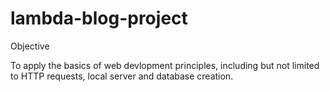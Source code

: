 # lambda-blog-project
Objective

To apply the basics of web devlopment principles, including but not limited to HTTP requests, local server and database creation.
